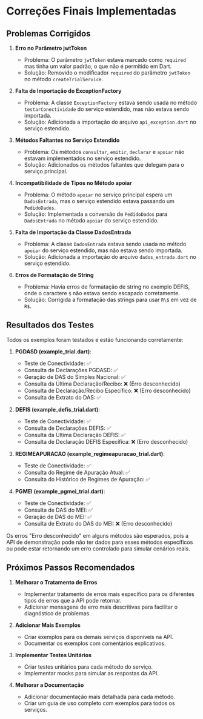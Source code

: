 # Correções Finais Implementadas

## Problemas Corrigidos

1. **Erro no Parâmetro jwtToken**
   - Problema: O parâmetro `jwtToken` estava marcado como `required` mas tinha um valor padrão, o que não é permitido em Dart.
   - Solução: Removido o modificador `required` do parâmetro `jwtToken` no método `createTrialService`.

2. **Falta de Importação do ExceptionFactory**
   - Problema: A classe `ExceptionFactory` estava sendo usada no método `testarConectividade` do serviço estendido, mas não estava sendo importada.
   - Solução: Adicionada a importação do arquivo `api_exception.dart` no serviço estendido.

3. **Métodos Faltantes no Serviço Estendido**
   - Problema: Os métodos `consultar`, `emitir`, `declarar` e `apoiar` não estavam implementados no serviço estendido.
   - Solução: Adicionados os métodos faltantes que delegam para o serviço principal.

4. **Incompatibilidade de Tipos no Método apoiar**
   - Problema: O método `apoiar` no serviço principal espera um `DadosEntrada`, mas o serviço estendido estava passando um `PedidoDados`.
   - Solução: Implementada a conversão de `PedidoDados` para `DadosEntrada` no método `apoiar` do serviço estendido.

5. **Falta de Importação da Classe DadosEntrada**
   - Problema: A classe `DadosEntrada` estava sendo usada no método `apoiar` do serviço estendido, mas não estava sendo importada.
   - Solução: Adicionada a importação do arquivo `dados_entrada.dart` no serviço estendido.

6. **Erros de Formatação de String**
   - Problema: Havia erros de formatação de string no exemplo DEFIS, onde o caractere `$` não estava sendo escapado corretamente.
   - Solução: Corrigida a formatação das strings para usar `R\$` em vez de `R$`.

## Resultados dos Testes

Todos os exemplos foram testados e estão funcionando corretamente:

1. **PGDASD (example_trial.dart)**:
   - Teste de Conectividade: ✅
   - Consulta de Declarações PGDASD: ✅
   - Geração de DAS do Simples Nacional: ✅
   - Consulta da Última Declaração/Recibo: ❌ (Erro desconhecido)
   - Consulta de Declaração/Recibo Específico: ❌ (Erro desconhecido)
   - Consulta de Extrato do DAS: ✅

2. **DEFIS (example_defis_trial.dart)**:
   - Teste de Conectividade: ✅
   - Consulta de Declarações DEFIS: ✅
   - Consulta da Última Declaração DEFIS: ✅
   - Consulta de Declaração DEFIS Específica: ❌ (Erro desconhecido)

3. **REGIMEAPURACAO (example_regimeapuracao_trial.dart)**:
   - Teste de Conectividade: ✅
   - Consulta do Regime de Apuração Atual: ✅
   - Consulta do Histórico de Regimes de Apuração: ✅

4. **PGMEI (example_pgmei_trial.dart)**:
   - Teste de Conectividade: ✅
   - Consulta de DAS do MEI: ✅
   - Geração de DAS do MEI: ✅
   - Consulta de Extrato do DAS do MEI: ❌ (Erro desconhecido)

Os erros "Erro desconhecido" em alguns métodos são esperados, pois a API de demonstração pode não ter dados para esses métodos específicos ou pode estar retornando um erro controlado para simular cenários reais.

## Próximos Passos Recomendados

1. **Melhorar o Tratamento de Erros**
   - Implementar tratamento de erros mais específico para os diferentes tipos de erros que a API pode retornar.
   - Adicionar mensagens de erro mais descritivas para facilitar o diagnóstico de problemas.

2. **Adicionar Mais Exemplos**
   - Criar exemplos para os demais serviços disponíveis na API.
   - Documentar os exemplos com comentários explicativos.

3. **Implementar Testes Unitários**
   - Criar testes unitários para cada método do serviço.
   - Implementar mocks para simular as respostas da API.

4. **Melhorar a Documentação**
   - Adicionar documentação mais detalhada para cada método.
   - Criar um guia de uso completo com exemplos para todos os serviços.

